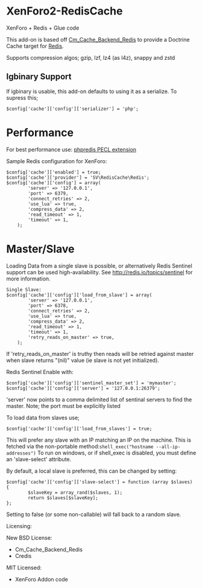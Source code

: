 # XenForo2-RedisCache
XenForo + Redis + Glue code

This add-on is based off [Cm_Cache_Backend_Redis](https://github.com/colinmollenhour/Cm_Cache_Backend_Redis) to provide a Doctrine Cache target for [Redis](http://redis.io/).

Supports compression algos; gzip, lzf, lz4 (as l4z), snappy and zstd

## Igbinary Support

If igbinary is usable, this add-on defaults to using it as a serialize. To supress this;
```
$config['cache']['config']['serializer'] = 'php';
```

# Performance
For best performance use: [phpredis PECL extension](http://pecl.php.net/package/redis)

Sample Redis configuration for XenForo:
```
$config['cache']['enabled'] = true;
$config['cache']['provider'] = 'SV\RedisCache\Redis';
$config['cache']['config'] = array(
        'server' => '127.0.0.1',
        'port' => 6379,
        'connect_retries' => 2,
        'use_lua' => true,
        'compress_data' => 2,
        'read_timeout' => 1,
        'timeout' => 1,
    );
```

# Master/Slave
Loading Data from a single slave is possible, or alternatively Redis Sentinel support can be used  high-availability. See http://redis.io/topics/sentinel for more information.
```
Single Slave:
$config['cache']['config']['load_from_slave'] = array(
        'server' => '127.0.0.1',
        'port' => 6378,
        'connect_retries' => 2,
        'use_lua' => true,
        'compress_data' => 2,
        'read_timeout' => 1,
        'timeout' => 1,
        'retry_reads_on_master' => true,
    );
```

If 'retry_reads_on_master' is truthy then reads will be retried against master when slave returns "(nil)" value (ie slave is not yet initialized).

Redis Sentinel Enable with:
```
$config['cache']['config']['sentinel_master_set'] = 'mymaster';
$config['cache']['config']['server'] = '127.0.0.1:26379';
```
'server' now points to a comma delimited list of sentinal servers to find the master. Note; the port must be explicitly listed

To load data from slaves use;
```
$config['cache']['config']['load_from_slaves'] = true;
```
This will prefer any slave with an IP matching an IP on the machine. This is fetched via the non-portable method:```shell_exec("hostname --all-ip-addresses")```
To run on windows, or if shell_exec is disabled, you must define an 'slave-select' attribute.


By default, a local slave is preferred, this can be changed by setting:
```
$config['cache']['config']['slave-select'] = function (array $slaves) { 
        $slaveKey = array_rand($slaves, 1);
        return $slaves[$slaveKey];
};
```
Setting to false (or some non-callable) will fall back to a random slave.

Licensing:

New BSD License:
- Cm_Cache_Backend_Redis
- Credis

MIT Licensed:
- XenForo Addon code
